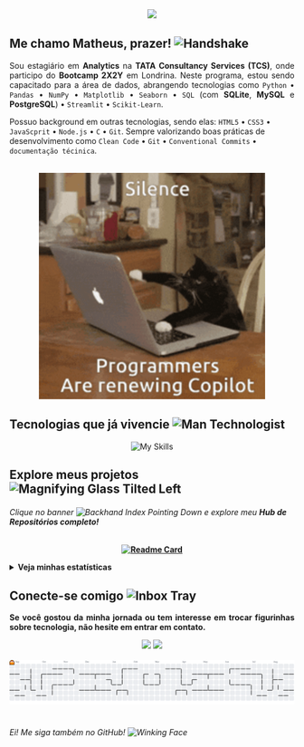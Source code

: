 <!-- Título principal -->
<div align="center">
  <img src="https://readme-typing-svg.herokuapp.com?font=Poppins&color=6DE287&size=60&duration=2500&pause=1000&center=true&vCenter=true&width=800&height=100&lines=Data+Analyst;AI+Enthusiast;Python+Developer;Computational+Logic+Lover;Design+Dreamer;">
</div>

<!-- Apresentação -->
<h2>Me chamo <strong>Matheus</strong>, prazer! <img src="https://raw.githubusercontent.com/Tarikul-Islam-Anik/Telegram-Animated-Emojis/main/People/Handshake.webp" alt="Handshake" width="30" height="30" /></h2>

<p align="justify">Sou estagiário em <b>Analytics</b> na <strong>TATA Consultancy Services (TCS)</strong>, onde participo do <strong>Bootcamp 2X2Y</strong> em Londrina. Neste programa, estou sendo capacitado para a área de dados, abrangendo tecnologias como <code>Python</code> • <code>Pandas</code> • <code>NumPy</code> • <code>Matplotlib</code> • <code>Seaborn</code> • <code>SQL</code> (com <b>SQLite</b>, <b>MySQL</b> e <b>PostgreSQL</b>) • <code>Streamlit</code> • <code>Scikit-Learn</code>.</p>

<p>Possuo background em outras tecnologias, sendo elas: <code>HTML5</code> • <code>CSS3</code> • <code>JavaScprit</code> • <code>Node.js</code> • <code>C</code> • <code>Git</code>. Sempre valorizando boas práticas de desenvolvimento como <code>Clean Code</code> • <code>Git</code> • <code>Conventional Commits</code> • <code>documentação técinica</code>.</p><br>

<!-- Meme do gato programador -->
<div align="center">
  <img src="./img/cat-programmer.gif" alt="meme de gato digitando em compuatdor" width="400px">
</div>

<!-- Ícones de habilidades -->
<h2 align="left">Tecnologias que já vivencie <img src="https://raw.githubusercontent.com/Tarikul-Islam-Anik/Telegram-Animated-Emojis/main/People/Man%20Technologist.webp" alt="Man Technologist" width="30" height="30" /></h2>
<div align="center">
  
![My Skills](https://go-skill-icons.vercel.app/api/icons?i=c,codeblocks,html,css,js,nodejs,vscode,git,gitbash,python,pandas,numpy,matplotlib,seaborn,streamlit,sqlite,anaconda,jupyter,scikitlearn,ollama,mysql,reactnative&titles=true)
</div>

<!-- Repositório Principal -->
<h2 align="left">Explore meus projetos <img src="https://raw.githubusercontent.com/Tarikul-Islam-Anik/Telegram-Animated-Emojis/main/Objects/Magnifying%20Glass%20Tilted%20Left.webp" alt="Magnifying Glass Tilted Left" width="30" height="30" /></h2>
<h6 align="left">Clique no banner <img src="https://raw.githubusercontent.com/Tarikul-Islam-Anik/Telegram-Animated-Emojis/main/People/Backhand%20Index%20Pointing%20Down.webp" alt="Backhand Index Pointing Down" width="20" height="20" /> e explore meu <strong>Hub de Repositórios</> completo!</h6>
<div align="center">
  
  [![Readme Card](https://github-readme-stats.vercel.app/api/pin/?username=MatheusVenturaNellessen&repo=hub-central-projetos&theme=github_dark&hide_border=false)](https://github.com/MatheusVenturaNellessen/hub-central-projetos)

</div>

<!-- Dashboards -->
<details>
  <summary>Veja minhas estatísticas <!-- <img src="https://raw.githubusercontent.com/Tarikul-Islam-Anik/Telegram-Animated-Emojis/main/Objects/Chart%20Increasing.webp" alt="Chart Increasing" width="30" height="25" /> --></summary><br>
  <div align="center">
    <img src="https://github-readme-stats.vercel.app/api?username=MatheusVenturaNellessen&hide_title=false&hide_rank=false&show_icons=true&include_all_commits=true&count_private=true&disable_animations=false&theme=github_dark&locale=pt-br&hide_border=true&order=1&custom_title=M%C3%A9tricas%20Gerais" height="450" alt="stats graph"  />
    <img src="https://github-readme-stats.vercel.app/api/top-langs?username=MatheusVenturaNellessen&locale=pt-br&hide_progress=true&hide_title=false&card_width=320&langs_count=10&theme=github_dark&hide_border=true&order=2&custom_title=Top%2010%20Linguagens" height="450" alt="languages graph"  />
  </div>
</details>

<!-- CTA (networking) -->
<h2 align="left">Conecte-se comigo <img src="https://raw.githubusercontent.com/Tarikul-Islam-Anik/Telegram-Animated-Emojis/main/Objects/Inbox%20Tray.webp" alt="Inbox Tray" width="30" height="30" /></h2>
<p align="justify">Se você gostou da minha jornada ou tem interesse em trocar figurinhas sobre tecnologia, não hesite em entrar em contato.</p>
<div align="center">
  <a href="mailto:ti.matheus.v.n@gmail.com?subject=Nova%20conex%C3%A3o%20no%20Github&body=Ol%C3%A1,%20acabei%20de%20me%20conectar%20contigo%20no%20Github!" target="_blank"><img src="https://img.shields.io/badge/Gmail-D14836?style=for-the-badge&logo=gmail&logoColor=white"></a>
  <!-- <a href="https://wa.me/+554399567105" target="_blank"><img src="https://img.shields.io/badge/WhatsApp-25D366?style=for-the-badge&logo=whatsapp&logoColor=white"></a> -->
  <a href="https://linkedin.com/in/matheus-ventura-nellessen" target="_blank"><img src="https://img.shields.io/badge/LinkedIn-0077B5?style=for-the-badge&logo=linkedin&logoColor=white"></a>
</div><br>

<!-- Pacman animation -->
<picture>
  <source media="(prefers-color-scheme: dark)" srcset="https://raw.githubusercontent.com/MatheusVenturaNellessen/MatheusVenturaNellessen/output/pacman-contribution-graph-dark.svg">
  <source media="(prefers-color-scheme: light)" srcset="https://raw.githubusercontent.com/MatheusVenturaNellessen/MatheusVenturaNellessen/output/pacman-contribution-graph.svg">
  <img alt="pacman contribution graph" src="https://raw.githubusercontent.com/MatheusVenturaNellessen/MatheusVenturaNellessen/output/pacman-contribution-graph.svg">
</picture><br><br>

<h6>Ei! Me siga também no GitHub! <img src="https://raw.githubusercontent.com/Tarikul-Islam-Anik/Telegram-Animated-Emojis/main/Smileys/Winking%20Face.webp" alt="Winking Face" width="20" height="20" /></h6>
